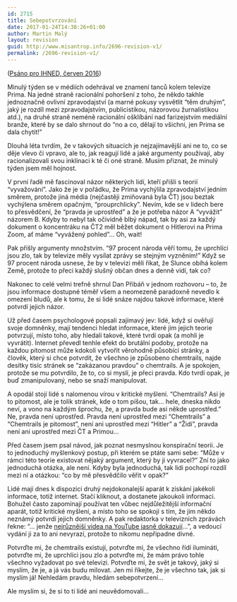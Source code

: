 ```yaml
---
id: 2715
title: Sebepotvrzování
date: 2017-01-24T14:38:26+01:00
author: Martin Malý
layout: revision
guid: http://www.misantrop.info/2696-revision-v1/
permalink: /2696-revision-v1/
---
```

<span style="font-weight: 400;">(<a href="http://m.ihned.cz/c1-65322980-potvrdte-mi-ze-vsechno-ridi-iluminati-a-ja-vas-budu-milovat">Psáno pro IHNED, červen 2016</a>)</span>

<span style="font-weight: 400;">Minulý týden se v médiích odehrával ve znamení tanců kolem televize Prima. Na jedné straně racionální pohoršení z toho, že někdo takhle jednoznačně ovlivní zpravodajství (a marné pokusy vysvětlit “těm druhým”, jaký je rozdíl mezi zpravodajstvím, publicistikou, názorovou žurnalistikou atd.), na druhé straně neméně racionální ošklíbání nad farizejstvím mediální branže, které by se dalo shrnout do “no a co, dělají to všichni, jen Prima se dala chytit!”</span>

<span style="font-weight: 400;">Dlouhá léta tvrdím, že v takových situacích je nejzajímavější ani ne to, co se děje vlevo či vpravo, ale to, jak reagují lidé a jaké argumenty používají, aby racionalizovali svou inklinaci k té či oné straně. Musím přiznat, že minulý týden jsem měl hojnost.</span>

<span style="font-weight: 400;">V první řadě mě fascinoval názor některých lidí, kteří přišli s teorií “vyvažování”. Jako že je v pořádku, že Prima vychýlila zpravodajství jedním směrem, protože jiná média (nejčastěji zmiňovaná byla ČT) jsou beztak vychýlena směrem opačným, “prouprchlicky”. Nevím, kde se v lidech bere to přesvědčení, že “pravda je uprostřed” a že je potřeba názor A “vyvážit” názorem B. Kdyby to nebyl tak očividně blbý nápad, tak by asi za každý dokument o koncentráku na ČT2 měl běžet dokument o Hitlerovi na Prima Zoom, ať máme “vyvážený pohled”&#8230; Oh, wait!</span>

<span style="font-weight: 400;">Pak přišly argumenty množstvím. “97 procent národa věří tomu, že uprchlíci jsou zlo, tak by televize měly vysílat zprávy se stejným vyzněním!” Když se 97 procent národa usnese, že by v televizi měli říkat, že Slunce obíhá kolem Země, protože to přeci každý slušný občan dnes a denně vidí, tak co? </span>

<span style="font-weight: 400;">Nakonec to celé velmi trefně shrnul Dan Přibáň v jednom rozhovoru &#8211; to, že jsou informace dostupné téměř všem a neomezeně paradoxně nevedlo k omezení bludů, ale k tomu, že si lidé snáze najdou takové informace, které potvrdí jejich názor.</span>

<span style="font-weight: 400;">Už před časem psychologové popsali zajímavý jev: lidé, když si ověřují svoje domněnky, mají tendenci hledat informace, které jim jejich teorie potvrzují, místo toho, aby hledali takové, které tvrdí opak (a mohli je vyvrátit). Internet převedl tenhle efekt do brutální podoby, protože na každou pitomost může kdokoli vytvořit věrohodně působící stránky, a člověk, který si chce potvrdit, že všechno je způsobeno chemtrails, najde desítky tisíc stránek se “zakázanou pravdou” o chemtrails. A je spokojen, protože se mu potvrdilo, že to, co si myslí, je přeci pravda. Kdo tvrdí opak, je buď zmanipulovaný, nebo se snaží manipulovat.</span>

<span style="font-weight: 400;">A opodál stojí lidé s nalomenou vírou v kritické myšlení. “Chemtrails? Asi je to pitomost, ale je tolik stránek, kde o tom píšou, tak… hele, dneska nikdo neví, a vono na každým šprochu, že, a pravda bude asi někde uprostřed.” Ne, pravda není uprostřed. Pravda není uprostřed mezi “Chemtrails” a “Chemtrails je pitomost”, není ani uprostřed mezi “Hitler” a “Židi”, pravda není ani uprostřed mezi ČT a Primou…</span>

<span style="font-weight: 400;">Před časem jsem psal návod, jak poznat nesmyslnou konspirační teorii. Je to jednoduchý myšlenkový postup, při kterém se ptáte sami sebe: “Může v rámci této teorie existovat nějaký argument, který by ji vyvracel?” Zní to jako jednoduchá otázka, ale není. Kdyby byla jednoduchá, tak lidi pochopí rozdíl mezi ní a otázkou: “co by mě přesvědčilo věřit v opak?”</span>

<span style="font-weight: 400;">Lidé mají dnes k dispozici druhý nejdokonalejší aparát k získání jakékoli informace, totiž internet. Stačí kliknout, a dostanete jakoukoli informaci. Bohužel často zapomínají používat ten vůbec nejdůležitější informační aparát, totiž kritické myšlení, a místo toho se spokojí s tím, že jim někdo neznámý potvrdí jejich domněnky. A pak redaktorka v televizních zprávách řekne: “&#8230; jenže <a href="http://www.misantrop.info/3d-bomba-na-barrandove/">nejrůznější videa na YouTube jasně dokazují</a>&#8230;”, a vedoucí vydání ji za to ani nevyrazí, protože to nikomu nepřipadne divné.</span>

<span style="font-weight: 400;">Potvrďte mi, že chemtrails existují, potvrďte mi, že všechno řídí ilumináti, potvrďte mi, že uprchlíci jsou zlo a potvrďte mi, že mám právo tohle všechno vyžadovat po své televizi. Potvrďte mi, že svět je takový, jaký si myslím, že je, a já vás budu milovat. Jen mi říkejte, že je všechno tak, jak si myslím já! Nehledám pravdu, hledám sebepotvrzení…</span>

<span style="font-weight: 400;">Ale myslím si, že si to ti lidé ani neuvědomovali&#8230;</span>